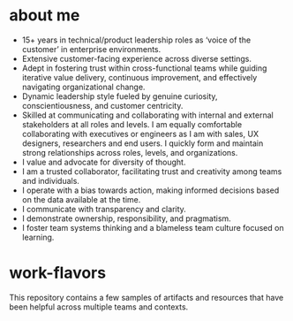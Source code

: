 # about me
* 15+ years in technical/product leadership roles as ‘voice of the customer’ in enterprise environments.
* Extensive customer-facing experience across diverse settings.
* Adept in fostering trust within cross-functional teams while guiding iterative value delivery, continuous improvement, and effectively navigating organizational change.
* Dynamic leadership style fueled by genuine curiosity, conscientiousness, and customer centricity.
* Skilled at communicating and collaborating with internal and external stakeholders at all roles and levels. I am equally comfortable collaborating with executives or engineers as I am with sales, UX designers, researchers and end users. I quickly form and maintain strong relationships across roles, levels, and organizations. 
* I value and advocate for diversity of thought.  
* I am a trusted collaborator, facilitating trust and creativity among teams and individuals. 
* I operate with a bias towards action, making informed decisions based on the data available at the time.
* I communicate with transparency and clarity. 
* I demonstrate ownership, responsibility, and pragmatism.
* I foster team systems thinking and a blameless team culture focused on learning.  





# work-flavors
This repository contains a few samples of artifacts and resources that have been helpful across multiple teams and contexts.
